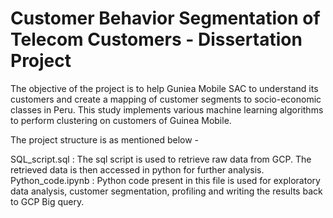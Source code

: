 # Customer Behavior Segmentation of Telecom Customers - Dissertation Project

The objective of the project is to help Guniea Mobile SAC to understand its customers and create a mapping of customer segments to socio-economic classes in Peru. This study implements various machine learning algorithms to perform clustering on customers of Guinea Mobile.

The project structure is as mentioned below -

SQL_script.sql : The sql script is used to retrieve raw data from GCP. The retrieved data is then accessed in python for further analysis.
Python_code.ipynb : Python code present in this file is used for exploratory data analysis, customer segmentation, profiling and writing the results back to GCP Big query.
